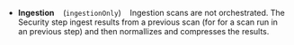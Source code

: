 * **Ingestion**   &nbsp;&nbsp;  (`ingestionOnly`)  &nbsp;&nbsp;  Ingestion scans are not orchestrated. The Security step ingest results from a previous scan (for for a scan run in an previous step) and then normallizes and compresses the results. 